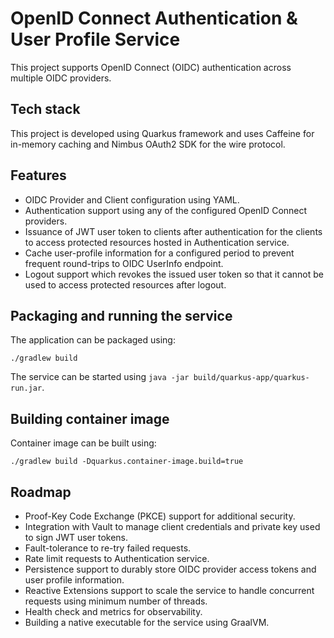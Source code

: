 # OpenID Connect Authentication & User Profile Service

This project supports OpenID Connect (OIDC) authentication across multiple
OIDC providers.

## Tech stack

This project is developed using Quarkus framework and uses Caffeine for in-memory
caching and Nimbus OAuth2 SDK for the wire protocol.

## Features
- OIDC Provider and Client configuration using YAML.
- Authentication support using any of the configured OpenID Connect providers.
- Issuance of JWT user token to clients after authentication for the clients to access protected resources hosted in Authentication service.
- Cache user-profile information for a configured period to prevent frequent round-trips to OIDC UserInfo endpoint.
- Logout support which revokes the issued user token so that it cannot be used to access protected resources after logout.

## Packaging and running the service

The application can be packaged using:
```shell script
./gradlew build
```
The service can be started using `java -jar build/quarkus-app/quarkus-run.jar`.

## Building container image

Container image can be built using:
```shell script
./gradlew build -Dquarkus.container-image.build=true
```

## Roadmap
- Proof-Key Code Exchange (PKCE) support for additional security.
- Integration with Vault to manage client credentials and private key used to sign JWT user tokens. 
- Fault-tolerance to re-try failed requests.
- Rate limit requests to Authentication service.
- Persistence support to durably store OIDC provider access tokens and user profile information.
- Reactive Extensions support to scale the service to handle concurrent requests using minimum number of threads.
- Health check and metrics for observability.
- Building a native executable for the service using GraalVM.
